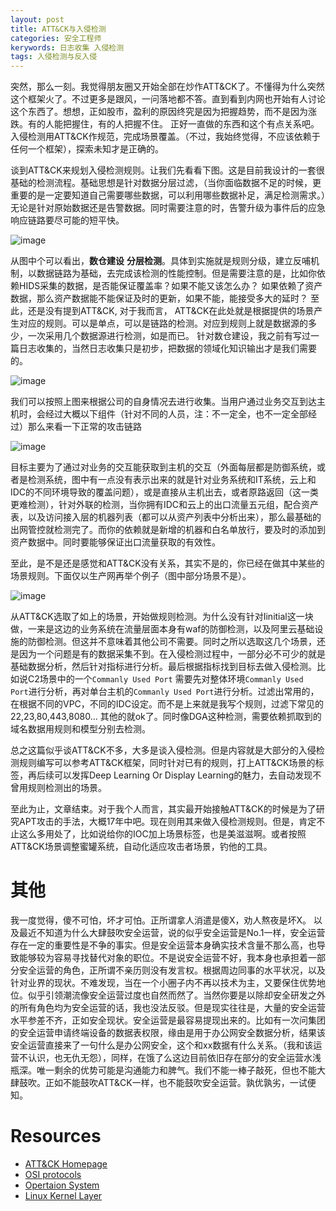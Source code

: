 ```yaml
---
layout: post
title: ATT&CK与入侵检测
categories: 安全工程师
kerywords: 日志收集 入侵检测 
tags: 入侵检测与反入侵
---
```



突然，那么一刻。我觉得朋友圈又开始全部在炒作ATT&CK了。不懂得为什么突然这个框架火了。不过更多是跟风，一问落地都不答。直到看到内网也开始有人讨论这个东西了。想想，正如股市，盈利的原因终究是因为把握趋势，而不是因为涨跌。有的人能把握住，有的人把握不住。 正好一直做的东西和这个有点关系吧。入侵检测用ATT&CK作规范，完成场景覆盖。（不过，我始终觉得，不应该依赖于任何一个框架），探索未知才是正确的。


谈到ATT&CK来规划入侵检测规则。让我们先看看下图。这是目前我设计的一套很基础的检测流程。基础思想是针对数据分层过滤，（当你面临数据不足的时候，更重要的是一定要知道自己需要哪些数据，可以利用哪些数据补足，满足检测需求。）无论是针对原始数据还是告警数据。同时需要注意的时，告警升级为事件后的应急响应链路要尽可能的短平快。

![image](https://img.iami.xyz/images/64482549-61a05b00-d226-11e9-8cf1-ab8d89318e43.png)

从图中个可以看出，**数仓建设** **分层检测**。具体到实施就是规则分级，建立反哺机制，以数据链路为基础，去完成该检测的性能控制。但是需要注意的是，比如你依赖HIDS采集的数据，是否能保证覆盖率？如果不能又该怎么办？ 如果依赖了资产数据，那么资产数据能不能保证及时的更新，如果不能，能接受多大的延时？
至此，还是没有提到ATT&CK, 对于我而言， ATT&CK在此处就是根据提供的场景产生对应的规则。可以是单点，可以是链路的检测。对应到规则上就是数据源的多少，一次采用几个数据源进行检测，如是而已。
针对数仓建设，我之前有写过一篇日志收集的，当然日志收集只是初步，把数据的领域化知识输出才是我们需要的。

![image](https://img.iami.xyz/images/64482719-e6d93f00-d229-11e9-8612-e33aa0789dc9.png)

我们可以按照上图来根据公司的自身情况去进行收集。当用户通过业务交互到达主机时，会经过大概以下组件（针对不同的人员，注：不一定全，也不一定全部经过）那么来看一下正常的攻击链路

![image](https://img.iami.xyz/images/64482550-66fda580-d226-11e9-858c-7d1325581029.png)

目标主要为了通过对业务的交互能获取到主机的交互（外面每层都是防御系统，或者是检测系统，图中有一点没有表示出来的就是针对业务系统和IT系统，云上和IDC的不同环境导致的覆盖问题），或是直接从主机出去，或者原路返回（这一类更难检测），针对外联的检测，当你拥有IDC和云上的出口流量五元组，配合资产表，以及访问接入层的机器列表（都可以从资产列表中分析出来），那么最基础的出网管控就检测完了。而你的依赖就是新增的机器和白名单放行，要及时的添加到资产数据中。同时要能够保证出口流量获取的有效性。

至此，是不是还是感觉和ATT&CK没有关系，其实不是的，你已经在做其中某些的场景规则。下面仅以生产网再举个例子（图中部分场景不是）。

![image](https://img.iami.xyz/images/64482770-a1694180-d22a-11e9-9f43-059843236089.png) 

从ATT&CK选取了如上的场景，开始做规则检测。为什么没有针对Iinitial这一块做，一来是这边的业务系统在流量层面本身有waf的防御检测，以及阿里云基础设施的防御检测。但这并不意味着其他公司不需要。同时之所以选取这几个场景，还是因为一个问题是有的数据采集不到。在入侵检测过程中，一部分必不可少的就是基础数据分析，然后针对指标进行分析。最后根据指标找到目标去做入侵检测。比如说C2场景中的一个`Commanly Used Port` 需要先对整体环境`Commanly Used Port`进行分析，再对单台主机的`Commanly Used Port`进行分析。过滤出常用的，在根据不同的VPC，不同的IDC设定。而不是上来就是我写个规则，过滤下常见的22,23,80,443,8080... 其他的就ok了。同时像DGA这种检测，需要依赖抓取到的域名数据用规则和模型分别去检测。

总之这篇似乎谈ATT&CK不多，大多是谈入侵检测。但是内容就是大部分的入侵检测规则编写可以参考ATT&CK框架，同时针对已有的规则，打上ATT&CK场景的标签，再后续可以发挥Deep Learning Or Display Learning的魅力，去自动发现不曾用规则检测出的场景。


至此为止，文章结束。对于我个人而言，其实最开始接触ATT&CK的时候是为了研究APT攻击的手法，大概17年中吧。现在则用其来做入侵检测规则。但是，肯定不止这么多用处了，比如说给你的IOC加上场景标签，也是美滋滋啊。或者按照ATT&CK场景调整蜜罐系统，自动化适应攻击者场景，钓他的工具。


# 其他

我一度觉得，傻不可怕，坏才可怕。正所谓拿人消遣是傻X，劝人熬夜是坏X。 以及最近不知道为什么大肆鼓吹安全运营，说的似乎安全运营是No.1一样，安全运营存在一定的重要性是不争的事实。但是安全运营本身确实技术含量不那么高，也导致能够较为容易寻找替代对象的职位。不是说安全运营不好，我本身也承担着一部分安全运营的角色，正所谓不亲历则没有发言权。根据周边同事的水平状况，以及针对业界的现状。不难发现，当在一个小圈子内不再以技术为主，又要保住优势地位。似乎引领潮流像安全运营过度也自然而然了。当然你要是以除却安全研发之外的所有角色均为安全运营的话，我也没法反驳。但是现实往往是，大量的安全运营水平参差不齐，正如安全现状。安全运营是最容易提现出来的。比如有一次问集团的安全运营申请终端设备的数据表权限，缘由是用于办公网安全数据分析，结果该安全运营直接来了一句什么是办公网安全，这个和xx数据有什么关系。（我和该运营不认识，也无仇无怨），同样，在饿了么这边目前依旧存在部分的安全运营水浅瓶深。唯一剩余的优势可能是沟通能力和脾气。我们不能一棒子敲死，但也不能大肆鼓吹。正如不能鼓吹ATT&CK一样，也不能鼓吹安全运营。孰优孰劣，一试便知。


# Resources

* [ATT&CK Homepage](https://attack.mitre.org/)
* [OSI protocols](https://en.wikipedia.org/wiki/List_of_network_protocols_(OSI_model))
* [Opertaion System](https://en.wikipedia.org/wiki/Kernel_(operating_system))
* [Linux Kernel Layer](https://en.wikipedia.org/wiki/File:Linux_kernel_and_gaming_input-output_latency.svg)